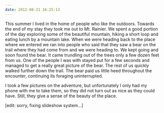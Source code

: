 ```yaml
---
date: 2012-08-21 16:25:13
---
```


This summer I lived in the home of people who like the outdoors. Towards the end of my stay they took me out to Mt. Rainier. We spent a good portion of the day exploring some of the beautiful mountain, hiking a short loop and eating lunch by a mountain lake. When we were heading back to the place where we entered we ran into people who said that they saw a bear on the trail where they had come from and we were heading to. We kept going and soon found the bear. It came trundling out of the trees only a few dozen feet from us. One of the people I was with stayed put for a few seconds and managed to get a really great picture of the bear. The rest of us quickly walked further down the trail. The bear paid us little heed throughout the encounter, continuing its foraging uninterrupted.

I took a few pictures on the adventure, but unfortunately I only had my phone with me to take them, so they did not turn out as nice as they could have. Still, they give a sense of the beauty of the place.

[edit: sorry, fixing slideshow system...]
